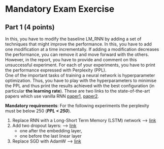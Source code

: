 # Mandatory Exam Exercise
## Part 1 (4 points)
In this, you have to modify the baseline LM_RNN by adding a set of techniques that might improve the performance. In this, you have to add one modification at a time incrementally. If adding a modification decreases the performance, you can remove it and move forward with the others. However, in the report, you have to provide and comment on this unsuccessful experiment.  For each of your experiments, you have to print the performance expressed with Perplexity (PPL).
<br>
One of the important tasks of training a neural network is  hyperparameter optimization. Thus, you have to play with the hyperparameters to minimise the PPL and thus print the results achieved with the best configuration (in particular <b>the learning rate</b>). 
These are two links to the state-of-the-art papers which use vanilla RNN [paper1](https://ieeexplore.ieee.org/stamp/stamp.jsp?tp=&arnumber=5947611), [paper2](https://www.fit.vutbr.cz/research/groups/speech/publi/2010/mikolov_interspeech2010_IS100722.pdf). 

**Mandatory requirements**: For the following experiments the perplexity must be below 250 (***PPL < 250***).

1. Replace RNN with a Long-Short Term Memory (LSTM) network --> [link](https://pytorch.org/docs/stable/generated/torch.nn.LSTM.html)
2. Add two dropout layers: --> [link](https://pytorch.org/docs/stable/generated/torch.nn.Dropout.html)
    - one after the embedding layer, 
    - one before the last linear layer
3. Replace SGD with AdamW --> [link](https://pytorch.org/docs/stable/generated/torch.optim.AdamW.html)